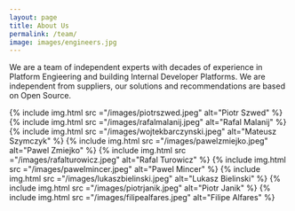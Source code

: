 ```yaml
---
layout: page
title: About Us
permalink: /team/
image: images/engineers.jpg
---
```


We are a team of independent experts with decades of experience in Platform Engieering and building Internal Developer Platforms. We are independent from suppliers, our solutions and recommendations are based on Open Source.

<div class="gallery-box">
  <div class="gallery gallery-columns-3">
    {% include img.html src ="/images/piotrszwed.jpeg" alt="Piotr Szwed" %}
    {% include img.html src ="/images/rafalmalanij.jpeg" alt="Rafal Malanij" %}
    {% include img.html src ="/images/wojtekbarczynski.jpeg" alt="Mateusz Szymczyk" %}
    {% include img.html src ="/images/pawelzmiejko.jpeg" alt="Pawel Zmiejko" %}
    {% include img.html src ="/images/rafalturowicz.jpeg" alt="Rafal Turowicz" %}
    {% include img.html src ="/images/pawelmincer.jpeg" alt="Pawel Mincer" %}
    {% include img.html src ="/images/lukaszbielinski.jpeg" alt="Lukasz Bielinski" %}
    {% include img.html src ="/images/piotrjanik.jpeg" alt="Piotr Janik" %}
    {% include img.html src ="/images/filipealfares.jpeg" alt="Filipe Alfares" %}
  </div>
</div>

